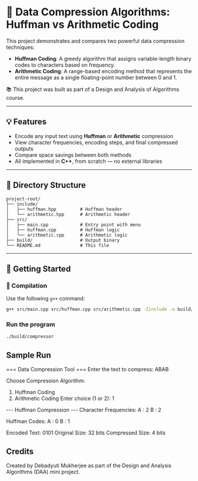 # 🔐 Data Compression Algorithms: Huffman vs Arithmetic Coding

This project demonstrates and compares two powerful data compression techniques:

- **Huffman Coding**: A greedy algorithm that assigns variable-length binary codes to characters based on frequency.
- **Arithmetic Coding**: A range-based encoding method that represents the entire message as a single floating-point number between 0 and 1.

📚 This project was built as part of a Design and Analysis of Algorithms course.

---

## 💡 Features

- Encode any input text using **Huffman** or **Arithmetic** compression
- View character frequencies, encoding steps, and final compressed outputs
- Compare space savings between both methods
- All implemented in **C++**, from scratch — no external libraries

---

## 📁 Directory Structure
```text
project-root/
├── include/
│   ├── huffman.hpp         # Huffman header
│   └── arithmetic.hpp      # Arithmetic header
├── src/
│   ├── main.cpp            # Entry point with menu
│   ├── huffman.cpp         # Huffman logic
│   └── arithmetic.cpp      # Arithmetic logic
├── build/                  # Output binary
└── README.md               # This file
```

---

## 🚀 Getting Started

### 🔧 Compilation

Use the following `g++` command:

```bash
g++ src/main.cpp src/huffman.cpp src/arithmetic.cpp -Iinclude -o build/compressor
```

### Run the program
```bash
./build/compressor
```

## Sample Run
=== Data Compression Tool ===
Enter the text to compress: ABAB

Choose Compression Algorithm:
1. Huffman Coding
2. Arithmetic Coding
Enter choice (1 or 2): 1

--- Huffman Compression ---
Character Frequencies:
A : 2
B : 2

Huffman Codes:
A : 0
B : 1

Encoded Text: 0101
Original Size: 32 bits
Compressed Size: 4 bits

## Credits
Created by Debadyuti Mukherjee as part of the Design and Analysis Algorithms (DAA) mini project.
